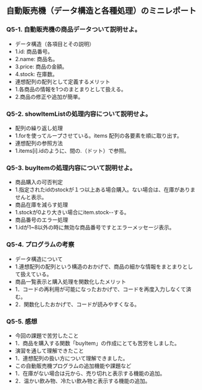 ## 自動販売機（データ構造と各種処理）のミニレポート
### Q5-1. 自動販売機の商品データついて説明せよ。
* データ構造（各項目とその説明）
* 1.id: 商品番号。
* 2.name: 商品名。
* 3.price: 商品の金額。
* 4.stock: 在庫数。
* 連想配列の配列として定義するメリット
* 1.各商品の情報を1つのまとまりとして扱える。
* 2.商品の修正や追加が簡単。
### Q5-2. showItemListの処理内容について説明せよ。
* 配列の繰り返し処理
* 1.forを使ってループさせている。items 配列の各要素を順に取り出す。
* 連想配列の参照方法
* 1.items[i].idのように、間の.（ドット）で参照。
### Q5-3. buyItemの処理内容について説明せよ。
* 商品購入の可否判定
* 1.指定されたidのstockが１つ以上ある場合購入。ない場合は、在庫がありませんと表示。
* 商品在庫を減らす処理
* 1.stockが0より大きい場合にitem.stock--する。
* 商品番号のエラー処理
* 1.idが1~8以外の時に無効な商品番号ですとエラーメッセージ表示。
### Q5-4. プログラムの考察
* データ構造について
* 1.連想配列の配列という構造のおかげで、商品の細かな情報をまとまりとして扱えている。
* 商品一覧表示と購入処理を関数化したメリット
* 1．コードの再利用が可能になったおかげで、コードを再度入力しなくて済む。
* 2．関数化したおかげで、コードが読みやすくなる。
### Q5-5. 感想
* 今回の課題で苦労したこと
* 1．商品を購入する関数「buyItem」の作成にとても苦労をしました。
* 演習を通して理解できたこと
* 1．連想配列の扱い方について理解できました。
* この自動販売機プログラムの追加機能や課題など
* 1．在庫がない場合は元から、売り切れと表示する機能の追加。
* 2．温かい飲み物、冷たい飲み物と表示する機能の追加。
